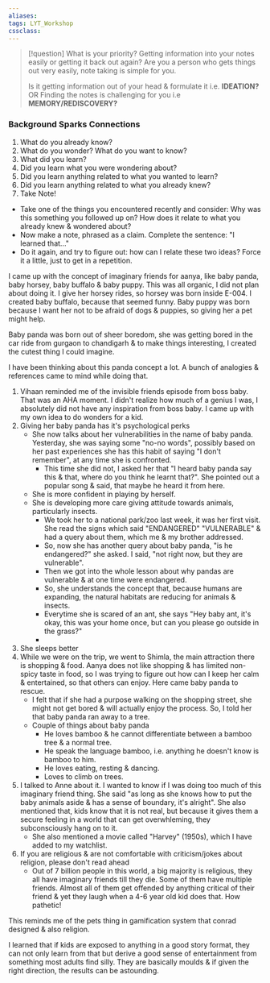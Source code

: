 ```yaml
---
aliases: 
tags: LYT_Workshop  
cssclass:
---
```


> [!question] What is your priority?
> Getting information into your notes easily or getting it back out again?
> Are you a person who gets things out very easily, note taking is simple for you. 
> 
> Is it getting information out of your head & formulate it i.e. **IDEATION?** OR
> Finding the notes is challenging for you i.e **MEMORY/REDISCOVERY?**

### Background Sparks Connections
1. What do you already know?
2. What do you wonder? What do you want to know?
3. What did you learn?
4. Did you learn what you were wondering about?
5. Did you learn anything related to what you wanted to learn?
6. Did you learn anything related to what you already knew?
7. Take Note!



- Take one of the things you encountered recently and consider: Why was this something you followed up on? How does it relate to what you already knew & wondered about?
- Now make a note, phrased as a claim. Complete the sentence: "I learned that..."
- Do it again, and try to figure out: how can I relate these two ideas? Force it a little, just to get in a repetition. 


I came up with the concept of imaginary friends for aanya, like baby panda, baby horsey, baby buffalo & baby puppy. This was all organic, I did not plan about doing it. I give her horsey rides, so horsey was born inside E-004. I created baby buffalo, because that seemed funny. Baby puppy was born because I want her not to be afraid of dogs & puppies, so giving her a pet might help.

Baby panda was born out of sheer boredom, she was getting bored in the car ride from gurgaon to chandigarh & to make things interesting, I created the cutest thing I could imagine. 

I have been thinking about this panda concept a lot. A bunch of analogies & references came to mind while doing that.
1. Vihaan reminded me of the invisible friends episode from boss baby. That was an AHA moment. I didn't realize how much of a genius I was, I absolutely did not have any inspiration from boss baby. I came up with my own idea to do wonders for a kid.
2. Giving her baby panda has it's psychological perks
	- She now talks about her vulnerabilities in the name of baby panda. Yesterday, she was saying some "no-no words", possibly based on her past experiences she has this habit of saying "I don't remember", at any time she is confronted.
		- This time she did not, I asked her that "I heard baby panda say this & that, where do you think he learnt that?". She pointed out a popular song & said, that maybe he heard it from here.
	- She is more confident in playing by herself.
	- She is developing more care giving attitude towards animals, particularly insects.
		- We took her to a national park/zoo last week, it was her first visit. She read the signs which said "ENDANGERED" "VULNERABLE" & had a query about them, which me & my brother addressed.
		- So, now she has another query about baby panda, "is he endangered?" she asked. I said, "not right now, but they are vulnerable".
		- Then we got into the whole lesson about why pandas are vulnerable & at one time were endangered.
		- So, she understands the concept that, because humans are expanding, the natural habitats are reducing for animals & insects.
		- Everytime she is scared of an ant, she says "Hey baby ant, it's okay, this was your home once, but can you please go outside in the grass?"
		- 
3. She sleeps better
4. While we were on the trip, we went to Shimla, the main attraction there is shopping & food. Aanya does not like shopping & has limited non-spicy taste in food, so I was trying to figure out how can I keep her calm & entertained, so that others can enjoy. Here came baby panda to rescue.
	- I felt that if she had a purpose walking on the shopping street, she might not get bored & will actually enjoy the process. So, I told her that baby panda ran away to a tree.
	- Couple of things about baby panda
		- He loves bamboo & he cannot differentiate between a bamboo tree & a normal tree.
		- He speak the language bamboo, i.e. anything he doesn't know is bamboo to him.
		- He loves eating, resting & dancing.
		- Loves to climb on trees.
5. I talked to Anne about it. I wanted to know if I was doing too much of this imaginary friend thing. She said "as long as she knows how to put the baby animals aside & has a sense of boundary, it's alright". She also mentioned that, kids know that it is not real, but because it gives them a secure feeling in a world that can get overwhleming, they subconsciously hang on to it.
	- She also mentioned a movie called "Harvey" (1950s), which I have added to my watchlist.
6. If you are religious & are not comfortable with criticism/jokes about religion, please don't read ahead
	- Out of 7 billion people in this world, a big majority is religious, they all have imaginary friends till they die. Some of them have multiple friends. Almost all of them get offended by anything critical of their friend & yet they laugh when a 4-6 year old kid does that. How pathetic!

This reminds me of the pets thing in gamification system that conrad designed & also religion.

I learned that if kids are exposed to anything in a good story format, they can not only learn from that but derive a good sense of entertainment from something most adults find silly. They are basically moulds & if given the right direction, the results can be astounding.